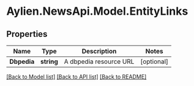 
# Aylien.NewsApi.Model.EntityLinks

## Properties

Name | Type | Description | Notes
------------ | ------------- | ------------- | -------------
**Dbpedia** | **string** | A dbpedia resource URL | [optional] 

[[Back to Model list]](../README.md#documentation-for-models)
[[Back to API list]](../README.md#documentation-for-api-endpoints)
[[Back to README]](../README.md)


